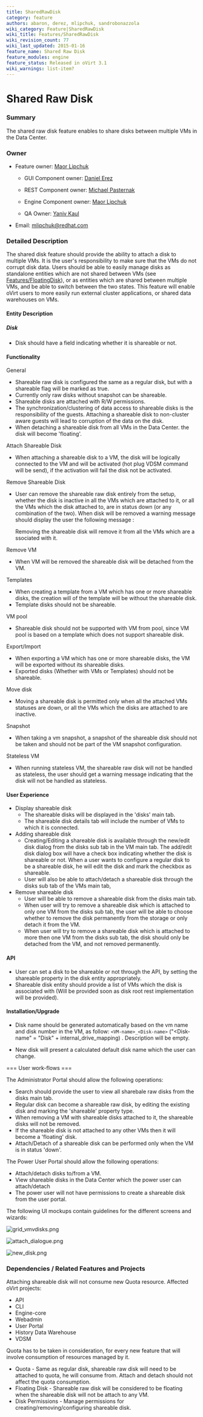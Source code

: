 ```yaml
---
title: SharedRawDisk
category: feature
authors: abaron, derez, mlipchuk, sandrobonazzola
wiki_category: Feature|SharedRawDisk
wiki_title: Features/SharedRawDisk
wiki_revision_count: 77
wiki_last_updated: 2015-01-16
feature_name: Shared Raw Disk
feature_modules: engine
feature_status: Released in oVirt 3.1
wiki_warnings: list-item?
---
```


# Shared Raw Disk

### Summary

The shared raw disk feature enables to share disks between multiple VMs in the Data Center.

### Owner

*   Feature owner: [ Maor Lipchuk](User:mlipchuk)

    * GUI Component owner: [ Daniel Erez](User:derez)

    * REST Component owner: [ Michael Pasternak](User:mpasternak)

    * Engine Component owner: [ Maor Lipchuk](User:mlipchuk)

    * QA Owner: [ Yaniv Kaul](User:ykaul)

*   Email: mlipchuk@redhat.com


### Detailed Description

The shared disk feature should provide the ability to attach a disk to multiple VMs. It is the user's responsibility to make sure that the VMs do not corrupt disk data.
Users should be able to easily manage disks as standalone entities which are not shared between VMs (see [Features/FloatingDisk](/develop/release-management/features/storage/floatingdisk/)),
 or as entities which are shared between multiple VMs, and be able to switch between the two states. This feature will enable oVirt users to more easily run external cluster applications, or shared data warehouses on VMs.

#### Entity Description

##### Disk

*   Disk should have a field indicating whether it is shareable or not.

#### Functionality

General

*   Shareable raw disk is configured the same as a regular disk, but with a shareable flag will be marked as true.
*   Currently only raw disks without snapshot can be shareable.
*   Shareable disks are attached with R/W permissions.
*   The synchronization/clustering of data access to shareable disks is the responsibility of the guests. Attaching a shareable disk to non-cluster aware guests will lead to corruption of the data on the disk.
*   When detaching a shareable disk from all VMs in the Data Center. the disk will become 'floating'.

Attach Shareable Disk

*   When attaching a shareable disk to a VM, the disk will be logically connected to the VM and will be activated (hot plug VDSM command will be send), if the activation will fail the disk not be activated.

Remove Shareable Disk

*   User can remove the shareable raw disk entirely from the setup, whether the disk is inactive in all the VMs which are attached to it, or all the VMs which the disk attached to, are in status down (or any combination of the two).
     When disk will be removed a warning message should display the user the following message :

      Removing the shareable disk will remove it from all the VMs which are associated with it.

Remove VM

*   When VM will be removed the shareable disk will be detached from the VM.

Templates

*   When creating a template from a VM which has one or more shareable disks, the creation will of the template will be without the shareable disk.
*   Template disks should not be shareable.

VM pool

*   Shareable disk should not be supported with VM from pool, since VM pool is based on a template which does not support shareable disk.

Export/Import

*   When exporting a VM which has one or more shareable disks, the VM will be exported without its shareable disks.
*   Exported disks (Whether with VMs or Templates) should not be shareable.

Move disk

*   Moving a shareable disk is permitted only when all the attached VMs statuses are down, or all the VMs which the disks are attached to are inactive.

Snapshot

*   When taking a vm snapshot, a snapshot of the shareable disk should not be taken and should not be part of the VM snapshot configuration.

Stateless VM

*   When running stateless VM, the shareable raw disk will not be handled as stateless, the user should get a warning message indicating that the disk will not be handled as stateless.

#### User Experience

*   Display shareable disk
    -   The shareable disks will be displayed in the 'disks' main tab.
    -   The shareable disk details tab will include the number of VMs to which it is connected.
*   Adding shareable disk
    -   Creating/Editing a shareable disk is available through the new/edit disk dialog from the disks sub tab in the VM main tab.
         The add/edit disk dialog box will have a check box indicating whether the disk is shareable or not.
        When a user wants to configure a regular disk to be a shareable disk, he will edit the disk and mark the checkbox as shareable.
    -   User will also be able to attach/detach a shareable disk through the disks sub tab of the VMs main tab,
*   Remove shareable disk
    -   User will be able to remove a shareable disk from the disks main tab.
    -   When user will try to remove a shareable disk which is attached to only one VM from the disks sub tab, the user will be able to choose whether to remove the disk permanently from the storage or only detach it from the VM.
    -   When user will try to remove a shareable disk which is attached to more then one VM from the disks sub tab, the disk should only be detached from the VM, and not removed permanently.

#### API

*   User can set a disk to be shareable or not through the API, by setting the shareable property in the disk entity appropriately.
*   Shareable disk entity should provide a list of VMs which the disk is associated with (Will be provided soon as disk root rest implementation will be provided).

#### Installation/Upgrade

*   Disk name should be generated automatically based on the vm name and disk number in the VM, as follow:
`<VM-name>_<Disk-name>` ("<Disk-name" = "Disk" + internal_drive_mapping) . Description will be empty. 

* New disk will present a calculated default disk name which the user can change.

=== User work-flows ===
<!-- Describe the high-level work-flows relevant to this feature. -->

The Administrator Portal should allow the following operations:

*   Search should provide the user to view all sharebale raw disks from the disks main tab.
*   Regular disk can become a shareable raw disk, by editing the existing disk and marking the 'shareable' property type.
*   When removing a VM with shareable disks attached to it, the shareable disks will not be removed.
*   If the shareable disk is not attached to any other VMs then it will become a 'floating' disk.
*   Attach/Detach of a shareable disk can be performed only when the VM is in status 'down'.

The Power User Portal should allow the following operations:

*   Attach/detach disks to/from a VM.
*   View shareable disks in the Data Center which the power user can attach/detach
*   The power user will not have permissions to create a shareable disk from the user portal.

The following UI mockups contain guidelines for the different screens and wizards:

![](grid_vmvdisks.png "grid_vmvdisks.png")

![](attach_dialogue.png "attach_dialogue.png")

![](new_disk.png "new_disk.png")

### Dependencies / Related Features and Projects

Attaching shareable disk will not consume new Quota resource. Affected oVirt projects:

*   API
*   CLI
*   Engine-core
*   Webadmin
*   User Portal
*   History Data Warehouse
*   VDSM

Quota has to be taken in consideration, for every new feature that will involve consumption of resources managed by it.

*   Quota - Same as regular disk, shareable raw disk will need to be attached to quota, he will consume from. Attach and detach should not affect the quota consumption.
*   Floating Disk - Shareable raw disk will be considered to be floating when the shareable disk will not be attach to any VM.
*   Disk Permissions - Manage permissions for creating/removing/configuring shareable disk.
